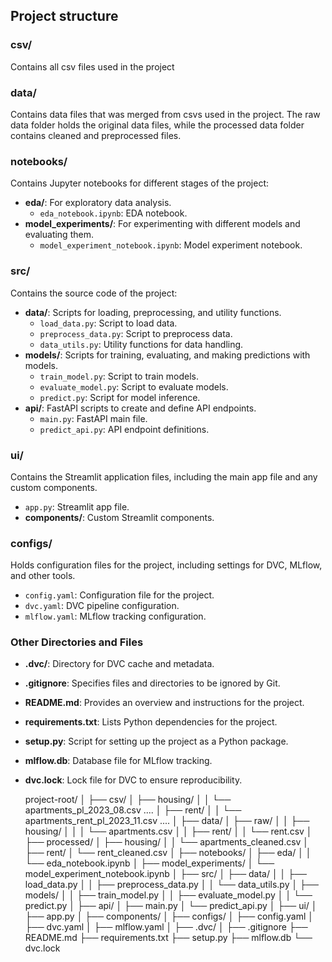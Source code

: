 
## Project structure
### csv/
Contains all csv files used in the project

### data/
Contains data files that was merged from csvs used in the project. The raw data folder holds the original data files, while the processed data folder contains cleaned and preprocessed files. 

### notebooks/
Contains Jupyter notebooks for different stages of the project:
- **eda/**: For exploratory data analysis.
  - `eda_notebook.ipynb`: EDA notebook.
- **model_experiments/**: For experimenting with different models and evaluating them.
  - `model_experiment_notebook.ipynb`: Model experiment notebook.

### src/
Contains the source code of the project:
- **data/**: Scripts for loading, preprocessing, and utility functions.
  - `load_data.py`: Script to load data.
  - `preprocess_data.py`: Script to preprocess data.
  - `data_utils.py`: Utility functions for data handling.
- **models/**: Scripts for training, evaluating, and making predictions with models.
  - `train_model.py`: Script to train models.
  - `evaluate_model.py`: Script to evaluate models.
  - `predict.py`: Script for model inference.
- **api/**: FastAPI scripts to create and define API endpoints.
  - `main.py`: FastAPI main file.
  - `predict_api.py`: API endpoint definitions.

### ui/
Contains the Streamlit application files, including the main app file and any custom components.
- `app.py`: Streamlit app file.
- **components/**: Custom Streamlit components.

### configs/
Holds configuration files for the project, including settings for DVC, MLflow, and other tools.
- `config.yaml`: Configuration file for the project.
- `dvc.yaml`: DVC pipeline configuration.
- `mlflow.yaml`: MLflow tracking configuration.

### Other Directories and Files
- **.dvc/**: Directory for DVC cache and metadata.
- **.gitignore**: Specifies files and directories to be ignored by Git.
- **README.md**: Provides an overview and instructions for the project.
- **requirements.txt**: Lists Python dependencies for the project.
- **setup.py**: Script for setting up the project as a Python package.
- **mlflow.db**: Database file for MLflow tracking.
- **dvc.lock**: Lock file for DVC to ensure reproducibility.



	project-root/
│
├── csv/
│   ├── housing/
│   │   └── apartments_pl_2023_08.csv
						....
│   ├── rent/
│   │   └── apartments_rent_pl_2023_11.csv
							....
│
├── data/
│   ├── raw/
│   │   ├── housing/
│   │   │   └── apartments.csv
│   │   ├── rent/
│   │       └── rent.csv
│   ├── processed/
│       ├── housing/
│       │   └── apartments_cleaned.csv
│       ├── rent/
│           └── rent_cleaned.csv
│
├── notebooks/
│   ├── eda/
│   │   └── eda_notebook.ipynb
│   ├── model_experiments/
│       └── model_experiment_notebook.ipynb
│
├── src/
│   ├── data/
│   │   ├── load_data.py
│   │   ├── preprocess_data.py
│   │   └── data_utils.py
│   ├── models/
│   │   ├── train_model.py
│   │   ├── evaluate_model.py
│   │   └── predict.py
│   ├── api/
│       ├── main.py
│       └── predict_api.py
│
├── ui/
│   ├── app.py
│   ├── components/
│
├── configs/
│   ├── config.yaml
│   ├── dvc.yaml
│   ├── mlflow.yaml
│
├── .dvc/
│
├── .gitignore
├── README.md
├── requirements.txt
├── setup.py
├── mlflow.db
└── dvc.lock
